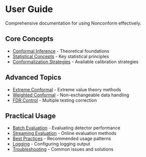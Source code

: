 # User Guide

Comprehensive documentation for using Nonconform effectively.

## Core Concepts

- [Conformal Inference](conformal_inference.md) - Theoretical foundations
- [Statistical Concepts](statistical_concepts.md) - Key statistical principles
- [Conformalization Strategies](conformalization_strategies.md) - Available calibration strategies

## Advanced Topics

- [Extreme Conformal](extreme_conformal.md) - Extreme value theory methods
- [Weighted Conformal](weighted_conformal.md) - Non-exchangeable data handling
- [FDR Control](fdr_control.md) - Multiple testing correction

## Practical Usage

- [Batch Evaluation](batch_evaluation.md) - Evaluating detector performance
- [Streaming Evaluation](streaming_evaluation.md) - Online evaluation methods
- [Best Practices](best_practices.md) - Recommended usage patterns
- [Logging](logging.md) - Configuring logging output
- [Troubleshooting](troubleshooting.md) - Common issues and solutions

